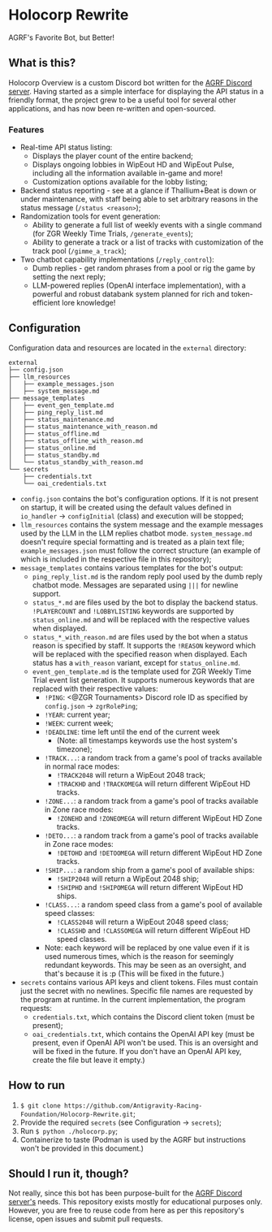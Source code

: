# Holocorp Rewrite
AGRF's Favorite Bot, but Better!
## What is this?
Holocorp Overview is a custom Discord bot written for the [AGRF Discord server](https://discord.gg/cBeSdgXs9X). Having started as a simple interface for displaying the API status in a friendly format, the project grew to be a useful tool for several other applications, and has now been re-written and open-sourced.
### Features
- Real-time API status listing:
    * Displays the player count of the entire backend;
    * Displays ongoing lobbies in WipEout HD and WipEout Pulse, including all the information available in-game and more!
    * Customization options available for the lobby listing;
- Backend status reporting - see at a glance if Thallium+Beat is down or under maintenance, with staff being able to set arbitrary reasons in the status message (`/status <reason>`);
- Randomization tools for event generation:
    * Ability to generate a full list of weekly events with a single command (for ZGR Weekly Time Trials, `/generate_events`);
    * Ability to generate a track or a list of tracks with customization of the track pool (`/gimme_a_track`);
- Two chatbot capability implementations (`/reply_control`):
    * Dumb replies - get random phrases from a pool or rig the game by setting the next reply;
    * LLM-powered replies (OpenAI interface implementation), with a powerful and robust databank system planned for rich and token-efficient lore knowledge!
## Configuration
Configuration data and resources are located in the `external` directory:
```
external
├── config.json
├── llm_resources
│   ├── example_messages.json
│   ├── system_message.md
├── message_templates
│   ├── event_gen_template.md
│   ├── ping_reply_list.md
│   ├── status_maintenance.md
│   ├── status_maintenance_with_reason.md
│   ├── status_offline.md
│   ├── status_offline_with_reason.md
│   ├── status_online.md
│   ├── status_standby.md
│   └── status_standby_with_reason.md
└── secrets
    ├── credentials.txt
    └── oai_credentials.txt
```
- `config.json` contains the bot's configuration options. If it is not present on startup, it will be created using the default values defined in `io_handler` -> `configInitial` (class) and execution will be stopped;
- `llm_resources` contains the system message and the example messages used by the LLM in the LLM replies chatbot mode. `system_message.md` doesn't require special formatting and is treated as a plain text file; `example_messages.json` must follow the correct structure (an example of which is included in the respective file in this repository);
- `message_templates` contains various templates for the bot's output:
    * `ping_reply_list.md` is the random reply pool used by the dumb reply chatbot mode. Messages are separated using `|||` for newline support.
    * `status_*.md` are files used by the bot to display the backend status. `!PLAYERCOUNT` and `!LOBBYLISTING` keywords are supported by `status_online.md` and will be replaced with the respective values when displayed.
    * `status_*_with_reason.md` are files used by the bot when a status reason is specified by staff. It supports the `!REASON` keyword which will be replaced with the specified reason when displayed. Each status has a `with_reason` variant, except for `status_online.md`.
    * `event_gen_template.md` is the template used for ZGR Weekly Time Trial event list generation. It supports numerous keywords that are replaced with their respective values:
        - `!PING`: <@ZGR Tournaments> Discord role ID as specified by `config.json` -> `zgrRolePing`; 
        - `!YEAR`: current year;
        - `!WEEK`: current week;
        - `!DEADLINE`: time left until the end of the current week 
            * (Note: all timestamps keywords use the host system's timezone);
        - `!TRACK...`: a random track from a game's pool of tracks available in normal race modes:
            * `!TRACK2048` will return a WipEout 2048 track;
            * `!TRACKHD` and `!TRACKOMEGA` will return different WipEout HD tracks.
        - `!ZONE...`: a random track from a game's pool of tracks available in Zone race modes:
            * `!ZONEHD` and `!ZONEOMEGA` will return different WipEout HD Zone tracks.
        - `!DETO...`: a random track from a game's pool of tracks available in Zone race modes:
            * `!DETOHD` and `!DETOOMEGA` will return different WipEout HD Zone tracks.
        - `!SHIP...`: a random ship from a game's pool of available ships: 
            * `!SHIP2048` will return a WipEout 2048 ship;
            * `!SHIPHD` and `!SHIPOMEGA` will return different WipEout HD ships.
        - `!CLASS...`: a random speed class from a game's pool of available speed classes:
            * `!CLASS2048` will return a WipEout 2048 speed class;
            * `!CLASSHD` and `!CLASSOMEGA` will return different WipEout HD speed classes.
        - Note: each keyword will be replaced by one value even if it is used numerous times, which is the reason for seemingly redundant keywords. This may be seen as an oversight, and that's because it is :p (This will be fixed in the future.)
- `secrets` contains various API keys and client tokens. Files must contain just the secret with no newlines. Specific file names are requested by the program at runtime. In the current implementation, the program requests:
    * `credentials.txt`, which contains the Discord client token (must be present);
    * `oai_credentials.txt`, which contains the OpenAI API key (must be present, even if OpenAI API won't be used. This is an oversight and will be fixed in the future. If you don't have an OpenAI API key, create the file but leave it empty.)
## How to run
1. `$ git clone https://github.com/Antigravity-Racing-Foundation/Holocorp-Rewrite.git`;
2. Provide the required `secrets` (see Configuration -> `secrets`);
3. Run `$ python ./holocorp.py`;
4. Containerize to taste (Podman is used by the AGRF but instructions won't be provided in this document.)
## Should I run it, though?
Not really, since this bot has been purpose-built for the [AGRF Discord server's](https://discord.gg/cBeSdgXs9X) needs. This repository exists mostly for educational purposes only. However, you are free to reuse code from here as per this repository's license, open issues and submit pull requests.